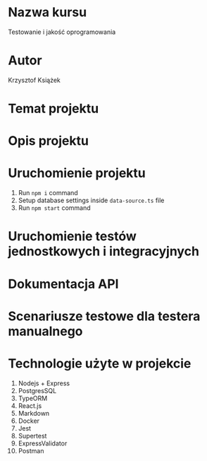 # Nazwa kursu
Testowanie i jakość oprogramowania
# Autor
Krzysztof Książek
# Temat projektu

# Opis projektu

# Uruchomienie projektu

1. Run `npm i` command
2. Setup database settings inside `data-source.ts` file
3. Run `npm start` command

# Uruchomienie testów jednostkowych i integracyjnych

# Dokumentacja API

# Scenariusze testowe dla testera manualnego

# Technologie użyte w projekcie
1. Nodejs + Express
2. PostgresSQL
3. TypeORM
4. React.js
5. Markdown
6. Docker
7. Jest
8. Supertest
9. ExpressValidator
10. Postman



